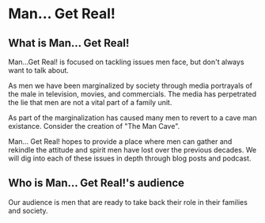 # Man... Get Real!

## What is Man... Get Real!<br>
<p>Man...Get Real! is focused on tackling issues men face, but don't always want to talk about.

As men we have been marginalized by society through media portrayals of the male in television, movies, and commercials. The media has perpetrated the lie that men are not a vital part of a family unit.

As part of the marginalization has caused many men to revert to a cave man existance. Consider the creation of "The Man Cave".

Man... Get Real! hopes to provide a place where men can gather and rekindle the attitude and spirit men have lost over the previous decades. We will dig into each of these issues in depth through blog posts and podcast.</p>

## Who is Man... Get Real!'s audience<br>
<p> Our audience is men that are ready to take back their role in their families and society.